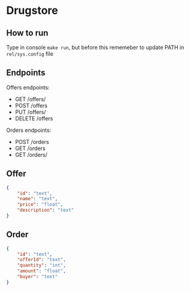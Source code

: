 # Drugstore

## How to run
Type in console `make run`, but before this rememeber to update PATH in `rel/sys.config` file 

## Endpoints

Offers endpoints:
- GET /offers/<id>
- POST /offers
- PUT /offers/<id>
- DELETE /offers

Orders endpoints:
- POST /orders
- GET /orders
- GET /orders/<id>


## Offer
```json
{
    "id": "text",
    "name": "text",
    "price": "float",
    "description": "text"
}
```

## Order 
```json
{
    "id": "text",
    "offerId": "text",
    "quantity": "int",
    "amount": "float",
    "buyer": "text"
}
```
